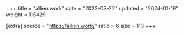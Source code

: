 +++
title = "allien.work"
date = "2022-03-22"
updated = "2024-01-19"
weight = 115429

[extra]
source = "https://allien.work/"
ratio = 6
size = 113
+++
